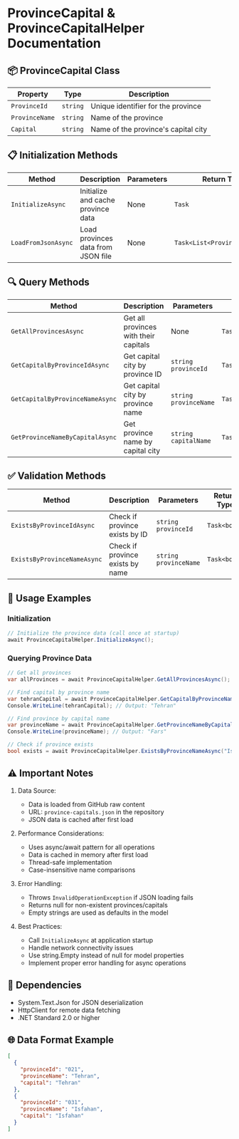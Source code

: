 # ProvinceCapital & ProvinceCapitalHelper Documentation

## 📦 **ProvinceCapital Class**
| Property | Type | Description |
|----------|------|-------------|
| `ProvinceId` | `string` | Unique identifier for the province |
| `ProvinceName` | `string` | Name of the province |
| `Capital` | `string` | Name of the province's capital city |

## 📋 **Initialization Methods**
| Method | Description | Parameters | Return Type |
|--------|-------------|------------|-------------|
| `InitializeAsync` | Initialize and cache province data | None | `Task` |
| `LoadFromJsonAsync` | Load provinces data from JSON file | None | `Task<List<ProvinceCapital>>` |

## 🔍 **Query Methods**
| Method | Description | Parameters | Return Type |
|--------|-------------|------------|-------------|
| `GetAllProvincesAsync` | Get all provinces with their capitals | None | `Task<IReadOnlyList<ProvinceCapital>>` |
| `GetCapitalByProvinceIdAsync` | Get capital city by province ID | `string provinceId` | `Task<string?>` |
| `GetCapitalByProvinceNameAsync` | Get capital city by province name | `string provinceName` | `Task<string?>` |
| `GetProvinceNameByCapitalAsync` | Get province name by capital city | `string capitalName` | `Task<string?>` |

## ✅ **Validation Methods**
| Method | Description | Parameters | Return Type |
|--------|-------------|------------|-------------|
| `ExistsByProvinceIdAsync` | Check if province exists by ID | `string provinceId` | `Task<bool>` |
| `ExistsByProvinceNameAsync` | Check if province exists by name | `string provinceName` | `Task<bool>` |

## 📝 **Usage Examples**

### Initialization
```csharp
// Initialize the province data (call once at startup)
await ProvinceCapitalHelper.InitializeAsync();
```

### Querying Province Data
```csharp
// Get all provinces
var allProvinces = await ProvinceCapitalHelper.GetAllProvincesAsync();

// Find capital by province name
var tehranCapital = await ProvinceCapitalHelper.GetCapitalByProvinceNameAsync("Tehran");
Console.WriteLine(tehranCapital); // Output: "Tehran"

// Find province by capital name
var provinceName = await ProvinceCapitalHelper.GetProvinceNameByCapitalAsync("Shiraz");
Console.WriteLine(provinceName); // Output: "Fars"

// Check if province exists
bool exists = await ProvinceCapitalHelper.ExistsByProvinceNameAsync("Isfahan");
```

## ⚠️ **Important Notes**

1. Data Source:
   - Data is loaded from GitHub raw content
   - URL: `province-capitals.json` in the repository
   - JSON data is cached after first load

2. Performance Considerations:
   - Uses async/await pattern for all operations
   - Data is cached in memory after first load
   - Thread-safe implementation
   - Case-insensitive name comparisons

3. Error Handling:
   - Throws `InvalidOperationException` if JSON loading fails
   - Returns null for non-existent provinces/capitals
   - Empty strings are used as defaults in the model

4. Best Practices:
   - Call `InitializeAsync` at application startup
   - Handle network connectivity issues
   - Use string.Empty instead of null for model properties
   - Implement proper error handling for async operations

## 🔄 **Dependencies**
- System.Text.Json for JSON deserialization
- HttpClient for remote data fetching
- .NET Standard 2.0 or higher

## 🌐 **Data Format Example**
```json
[
  {
    "provinceId": "021",
    "provinceName": "Tehran",
    "capital": "Tehran"
  },
  {
    "provinceId": "031",
    "provinceName": "Isfahan",
    "capital": "Isfahan"
  }
]
```